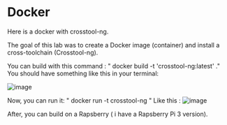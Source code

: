 # Docker

Here is a docker with crosstool-ng.

The goal of this lab was to create a Docker image (container) and install a cross-toolchain (Crosstool-ng).

You can build with this command : " docker build -t 'crosstool-ng:latest' ."
You should have something like this in your terminal:

![image](https://user-images.githubusercontent.com/72147223/116997282-e3d37200-acdc-11eb-8732-286ab564281f.png)


Now, you can run it: " docker run -t crosstool-ng "
Like this : 
![image](https://user-images.githubusercontent.com/72147223/116995951-06648b80-acdb-11eb-8331-bb1f9e7eb222.png)

After, you can build on a Rapsberry ( i have a Rapsberry Pi 3 version).
